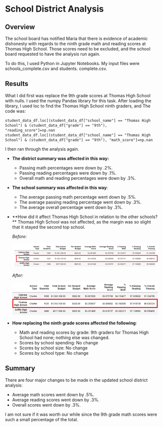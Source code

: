 # School District Analysis

## Overview 
The school board has notified Maria that there is evidence of academic dishonesty with regards to the ninth grade math and reading scores at Thomas High School. Those scores need to be excluded, and the school board requested to have the analysis run again. 

To do this, I used Python in Jupyter Notebooks. My input files were schools_complete.csv and students. complete.csv. 
## Results
What I did first was replace the 9th grade scores at Thomas High School with nulls. I used the numpy Pandas library for this task. After loading the library, I used loc to find the Thomas High School ninth graders, and  The code was:

```
student_data_df.loc[(student_data_df["school_name"] == "Thomas High School") & (student_data_df["grade"] == "9th"), "reading_score"]=np.nan 
student_data_df.loc[(student_data_df["school_name"] == "Thomas High School") & (student_data_df["grade"] == "9th"), "math_score"]=np.nan 
```
I then ran through the analysis again.
-  **The district summary was affected in this way:**
	
	- Passing math percentages were down by .2%.
	- Passing reading percentages were down by .1%.
	- Overall math and reading percentages were down by .3%.
	
-  **The school summary was affected in this way**:
   - The average passing math percentage went down by .5%.
   -  The average passing reading percentage went down by .3%.
   -  The average overall percentage went down by .3%.
   
- **How did it affect Thomas High School in relation to the other schools? **
Thomas High School was not affected, as the margin was so slight that it stayed the second top school.

  *Before:*
  
  ![](./Resources/before_school_summary.png)  
  
  *After:*
  
  ![](./Resources/aschool_summary.png)  
  
- **How replacing the ninth grade scores affected the following**:

  - Math and reading scores by grade: 9th graders for Thomas High School had none; nothing else was changed.
  - Scores by school spending: No change
  - Scores by school size: No change
  - Scores by school type: No change

## Summary
There are four major changes to be made in the updated school district analysis:
- Average math scores went down by .5%.
- Average reading scores went down by .3%.
- Overall scores went down by .3%.

I am not sure if it was worth our while since the 9th grade math scores were such a small percentage of the total.



